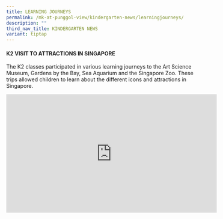 ```yaml
---
title: LEARNING JOURNEYS
permalink: /mk-at-punggol-view/kindergarten-news/learningjourneys/
description: ""
third_nav_title: KINDERGARTEN NEWS
variant: tiptap
---
```

<h4>K2 VISIT TO ATTRACTIONS IN SINGAPORE</h4>
<p>The K2 classes participated in various learning journeys to the Art Science
Museum, Gardens by the Bay, Sea Aquarium and the Singapore Zoo. These trips
allowed children to learn about the different icons and attractions in
Singapore.</p>
<div class="iframe-wrapper">
<iframe height="315" width="560" allowfullscreen="true" frameborder="0" src="https://www.youtube.com/embed/FhKB5f0cLr4?si=lf_ppm-OOu-hM5Ap"></iframe>
</div>
<p>
<br>
</p>
<p>
<br>
</p>
<p></p>